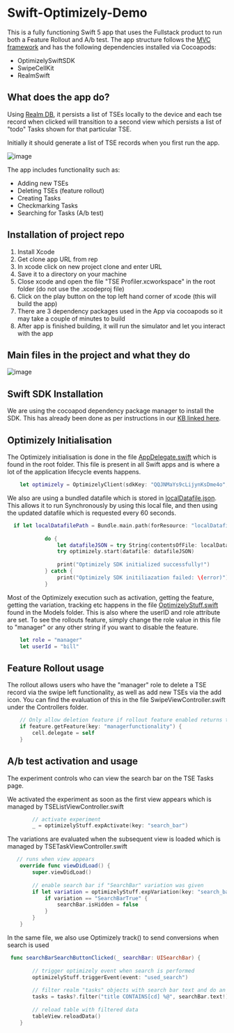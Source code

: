 # Swift-Optimizely-Demo
This is a fully functioning Swift 5 app that uses the Fullstack product to run both a Feature Rollout and A/b test.
The app structure follows the [MVC framework](https://www.raywenderlich.com/1000705-model-view-controller-mvc-in-ios-a-modern-approach) and has the following dependencies installed via Cocoapods:
- OptimizelySwiftSDK
- SwipeCellKit
- RealmSwift

## What does the app do?
Using [Realm DB](https://realm.io/blog/introducing-realm/), it persists a list of TSEs locally to the device and each tse record when clicked will transition to a second view which persists a list of "todo" Tasks shown for that particular TSE.

Initially it should generate a list of TSE records when you first run the app.

![image](https://user-images.githubusercontent.com/36277912/82411117-825ac900-9ab4-11ea-9652-05e4f583ae0e.png)

The app includes functionality such as:
- Adding new TSEs
- Deleting TSEs (feature rollout)
- Creating Tasks
- Checkmarking Tasks
- Searching for Tasks (A/b test)

## Installation of project repo
1. Install Xcode
2. Get clone app URL from rep
3. In xcode click on new project clone and enter URL
4. Save it to a directory on your machine
5. Close xcode and open the file "TSE Profiler.xcworkspace" in the root folder (do not use the .xcodeproj file)
6. Click on the play button on the top left hand corner of xcode (this will build the app)
7. There are 3 dependency packages used in the App via cocoapods so it may take a couple of minutes to build
8. After app is finished building, it will run the simulator and let you interact with the app

## Main files in the project and what they do

![image](https://user-images.githubusercontent.com/36277912/82416190-fac58800-9abc-11ea-86bc-262759d90d8e.png)

## Swift SDK Installation
We are using the cocoapod dependency package manager to install the SDK.
This has already been done as per instructions in our [KB linked here](https://docs.developers.optimizely.com/full-stack/docs/install-sdk-swift#section-cocoapods).

## Optimizely Initialisation
The Optimizely initialisation is done in the file [AppDelegate.swift](https://github.com/manny66/Swift-Optimizely-Demo/blob/master/TSE%20Profiler/AppDelegate.swift) which is found in the root folder. This file is present in all Swift apps and is where a lot of the application lifecycle events happens.

```swift
    let optimizely = OptimizelyClient(sdkKey: "QQJNMaYs9cLijynKsDme4o", periodicDownloadInterval: 60)
```

We also are using a bundled datafile which is stored in [localDatafile.json](https://github.com/manny66/Swift-Optimizely-Demo/blob/master/TSE%20Profiler/Supporting%20Files/localDatafile.json). This allows it to run Synchronously by using this local file, and then using the updated datafile which is requested every 60 seconds.

```swift
  if let localDatafilePath = Bundle.main.path(forResource: "localDatafile", ofType: "json") {
            
            do {
                let datafileJSON = try String(contentsOfFile: localDatafilePath, encoding: .utf8)
                try optimizely.start(datafile: datafileJSON)
                
                print("Optimizely SDK initialized successfully!")
            } catch {
                print("Optimizely SDK initiliazation failed: \(error)")
            }
```

Most of the Optimizely execution such as activation, getting the feature, getting the variation, tracking etc happens in the file [OptimizelyStuff.swift](https://github.com/manny66/Swift-Optimizely-Demo/blob/master/TSE%20Profiler/Models/OptimizelyStuff.swift) found in the Models folder. This is also where the userID and role attribute are set. To see the rollouts feature, simply change the role value in this file to "manager" or any other string if you want to disable the feature.

```swift
    let role = "manager"
    let userId = "bill"               
```

## Feature Rollout usage
The rollout allows users who have the "manager" role to delete a TSE record via the swipe left functionality, as well as add new TSEs via the add icon. You can find the evaluation of this in the file SwipeViewController.swift under the Controllers folder. 

```swift
    // Only allow deletion feature if rollout feature enabled returns true
    if feature.getFeature(key: "managerfunctionality") {
        cell.delegate = self
    }
```

## A/b test activation and usage
The experiment controls who can view the search bar on the TSE Tasks page.

We activated the experiment as soon as the first view appears which is managed by TSEListViewController.swift

```swift
        // activate experiment
        _ = optimizelyStuff.expActivate(key: "search_bar")
```        
        
The variations are evaluated when the subsequent view is loaded which is managed by TSETaskViewController.swift

```swift
   // runs when view appears
    override func viewDidLoad() {
        super.viewDidLoad()
        
        // enable search bar if "SearchBar" variation was given
        if let variation = optimizelyStuff.expVariation(key: "search_bar") {
            if variation == "SearchBarTrue" {
                searchBar.isHidden = false
            }
        }
    }
```        

In the same file, we also use Optimizely track() to send conversions when search is used 

```swift
 func searchBarSearchButtonClicked(_ searchBar: UISearchBar) {
        
        // trigger optimizely event when search is performed
        optimizelyStuff.triggerEvent(event: "used_search")
        
        // filter realm "tasks" objects with search bar text and do an asc sort on title key
        tasks = tasks?.filter("title CONTAINS[cd] %@", searchBar.text!).sorted(byKeyPath: "created", ascending: true)
        
        // reload table with filtered data
        tableView.reloadData()
    }
```        

